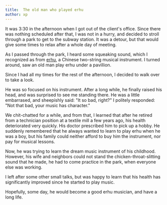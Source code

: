 ```yaml
---
title:  The old man who played erhu
author: xp
---
```

It was 3:30 in the afternoon when I got out of the client's office. Since there was nothing scheduled after that, I was not in a hurry, and decided to stroll through a park to get to the subway station. It was a detour, but that would give some times to relax after a whole day of meeting.

As I passed through the park, I heard some squeaking sound, which I recognized as from [erhu](https://en.wikipedia.org/wiki/Erhu), a Chinese two-string musical instrument. I turned around, saw an old man play erhu under a pavillion.

Since I had all my times for the rest of the afternoon, I decided to walk over to take a look.

He was so focused on his instrument. After a long while, he finally raised his head, and was surprised to see me standing there. He was a little embarrased, and sheepishly said: "It so bad, right?" I politely responded: "Not that bad, your music has character."

We chit-chatted for a while, and from that, I learned that after he retired from a technician position at a textile mill a few years ago, his health deteriorated very quickly. His doctor prescribed him to pick up a hobby. He suddenly remembered that he always wanted to learn to play erhu when he was a boy, but his family could neither afford to buy him the instrument, nor pay for musical lessons. 

Now, he was trying to learn the dream music instrument of his childhood. However, his wife and neighbors could not stand the chicken-throat-slitting sound that he made, he had to come practice in the park, when everyone else was working.

I left after some other small talks, but was happy to learn that his health has significantly improved since he started to play music. 

Hopefully, some day, he would become a good erhu musician, and have a long life.
